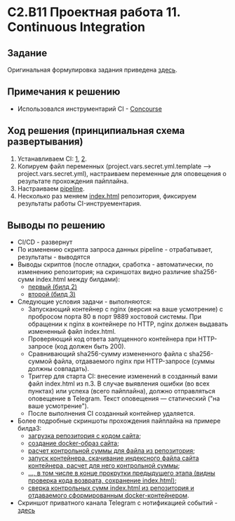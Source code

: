 # C2.B11 Проектная работа 11. Continuous Integration


## Задание

Оригинальная формулировка задания приведена [здесь](./TASK.md).

## Примечания к решению

- Использовался инструментарий CI -  [Concourse](https://concourse-ci.org/)

## Ход решения (принципиальная схема развертывания)

1. Устанавливаем CI: [1](https://concourse-ci.org/install.html), [2](https://github.com/concourse/concourse-docker).
1. Копируем  файл переменных (project.vars.secret.yml.template -->  project.vars.secret.yml), настраиваем переменные для оповещения о результате прохождения пайплайна.
1. Настраиваем [pipeline](./project.yml).
1. Несколько раз меняем [index.html](./index.html) репозитория, фиксируем результаты работы CI-инструементария.

## Выводы по решению

- CI/CD - развернут
- По изменению скрипта запроса данных pipeline - отрабатывает, результаты - выводятся
- Выводы скриптов (после отладки, сработка - автоматически, по изменению репозитория; на скриншотах видно различие sha256-сумм index.html между билдами):
  - [первый (билд 2)](./out-screen--build2.png)
  - [второй (билд 3)](./out-screen--build3.png)
- Следующие условия задачи - выполняются:
    - Запускающий контейнер с nginx (версия на ваше усмотрение) с пробросом порта 80 в порт 9889 хостовой системы. При обращении к nginx в контейнере по HTTP, nginx должен выдавать измененный файл index.html.
    - Проверяющий код ответа запущенного контейнера при HTTP-запросе (код должен быть 200).
    - Сравнивающий sha256-сумму измененного файла с sha256-суммой файла, отдаваемого nginx при HTTP-запросе (суммы должны совпадать).
    - Триггер для старта CI: внесение изменений в созданный вами файл index.html из п.3. В случае выявления ошибки (во всех пунктах) или успеха (всего пайплайна), должно отправляться оповещение в Telegram. Текст оповещения — статический ("на ваше усмотрение").
    - После выполнения CI созданный контейнер удаляется.
- Более подробные скриншоты прохождения пайплайна на примере билда3:
    - [загрузка репозитория с кодом сайта](./out-screen--build3--step00.png);
    - [создание docker-образ сайта](./out-screen--build3--step01.png);
    - [расчет контрольной суммы для файла из репозитория](./out-screen--build3--step02.png);
    - [запуск контейнера, скачивание индексного файла сайта контейнера, расчет для него контрольной суммы](./out-screen--build3--step03.png);
    - [..., в том числе в конце прокрутки предыдущего этапа (видны проверка кода возврата, сохранение index.html)](./out-screen--build3--step03-end.png);
    - [сверка контрольных сумм index.html из репозитория и отдаваемого сформированным docker-контейнером](./out-screen--build3--step04.png).
- Скриншот приватного канала Telegram с нотификацией событий - [здесь](./out-telegram-notifications.png)
